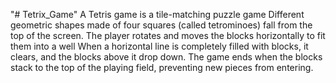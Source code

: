"# Tetrix_Game" 
A Tetris game is a tile-matching puzzle game
Different geometric shapes made of four squares (called tetrominoes) fall from the top of the screen.
The player rotates and moves the blocks horizontally to fit them into a well
When a horizontal line is completely filled with blocks, it clears, and the blocks above it drop down.
The game ends when the blocks stack to the top of the playing field, preventing new pieces from entering.
